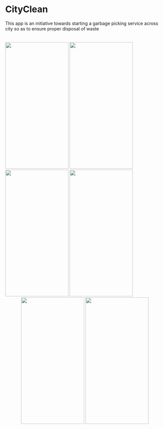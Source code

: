 # CityClean
<div>This app is an initiative towards starting  a garbage picking service across city so as to ensure proper disposal of waste</div>
<div float="left">
  <br>
  <br>
<img src="https://user-images.githubusercontent.com/46498913/58090062-08171080-7be4-11e9-93b7-89128983dce6.jpg" height="400px" width="200px"></img>
<img src="https://user-images.githubusercontent.com/46498913/58090543-1154ad00-7be5-11e9-9c1e-948733a47a33.jpg" height="400px" width="200px"></img>
                                                                                                                                                      <img src="https://user-images.githubusercontent.com/46498913/58090733-94760300-7be5-11e9-84a7-3f5eee8be553.jpg" height="400px" width="200px"></img>
                                                                                                                                                       <img src="https://user-images.githubusercontent.com/46498913/58091142-7b218680-7be6-11e9-9800-64771acb4bbc.jpg" height="400px" width="200px"></img>
</div>
<div float="left" align="center">
 <img src="https://user-images.githubusercontent.com/46498913/58091379-10247f80-7be7-11e9-927f-bc7e05436a62.jpg" height="400px" width="200px"></img>
 <img src="https://user-images.githubusercontent.com/46498913/58091511-5a0d6580-7be7-11e9-92ab-884c5f2fad4b.jpg" height="400px" width="200px"></img>
</div>
